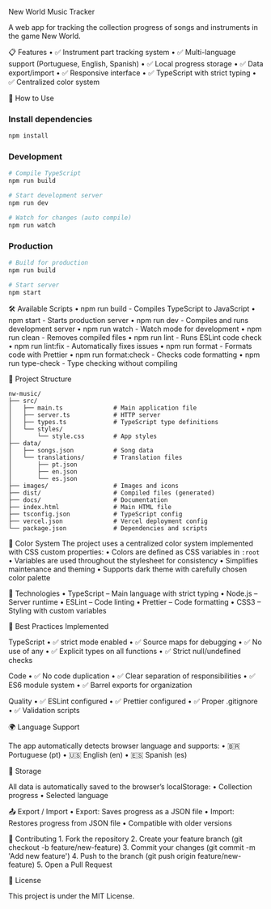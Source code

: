 New World Music Tracker

A web app for tracking the collection progress of songs and instruments in the game New World.

📋 Features
	•	✅ Instrument part tracking system
	•	✅ Multi-language support (Portuguese, English, Spanish)
	•	✅ Local progress storage
	•	✅ Data export/import
	•	✅ Responsive interface
	•	✅ TypeScript with strict typing
	•	✅ Centralized color system

🚀 How to Use

### Install dependencies

```bash
npm install
```

### Development

```bash
# Compile TypeScript
npm run build

# Start development server
npm run dev

# Watch for changes (auto compile)
npm run watch
```

### Production

```bash
# Build for production
npm run build

# Start server
npm start
```

🛠️ Available Scripts
	•	npm run build - Compiles TypeScript to JavaScript
	•	npm start - Starts production server
	•	npm run dev - Compiles and runs development server
	•	npm run watch - Watch mode for development
	•	npm run clean - Removes compiled files
	•	npm run lint - Runs ESLint code check
	•	npm run lint:fix - Automatically fixes issues
	•	npm run format - Formats code with Prettier
	•	npm run format:check - Checks code formatting
	•	npm run type-check - Type checking without compiling

📁 Project Structure

```
nw-music/
├── src/
│   ├── main.ts              # Main application file
│   ├── server.ts            # HTTP server
│   ├── types.ts             # TypeScript type definitions
│   └── styles/
│       └── style.css        # App styles
├── data/
│   ├── songs.json           # Song data
│   └── translations/        # Translation files
│       ├── pt.json
│       ├── en.json
│       └── es.json
├── images/                  # Images and icons
├── dist/                    # Compiled files (generated)
├── docs/                    # Documentation
├── index.html               # Main HTML file
├── tsconfig.json            # TypeScript config
├── vercel.json              # Vercel deployment config
└── package.json             # Dependencies and scripts
```

🎨 Color System
The project uses a centralized color system implemented with CSS custom properties:
	•	Colors are defined as CSS variables in `:root`
	•	Variables are used throughout the stylesheet for consistency
	•	Simplifies maintenance and theming
	•	Supports dark theme with carefully chosen color palette

🔧 Technologies
	•	TypeScript – Main language with strict typing
	•	Node.js – Server runtime
	•	ESLint – Code linting
	•	Prettier – Code formatting
	•	CSS3 – Styling with custom variables

📝 Best Practices Implemented

TypeScript
	•	✅ strict mode enabled
	•	✅ Source maps for debugging
	•	✅ No use of any
	•	✅ Explicit types on all functions
	•	✅ Strict null/undefined checks

Code
	•	✅ No code duplication
	•	✅ Clear separation of responsibilities
	•	✅ ES6 module system
	•	✅ Barrel exports for organization

Quality
	•	✅ ESLint configured
	•	✅ Prettier configured
	•	✅ Proper .gitignore
	•	✅ Validation scripts

🌍 Language Support

The app automatically detects browser language and supports:
	•	🇧🇷 Portuguese (pt)
	•	🇺🇸 English (en)
	•	🇪🇸 Spanish (es)

💾 Storage

All data is automatically saved to the browser’s localStorage:
	•	Collection progress
	•	Selected language

📤 Export / Import
	•	Export: Saves progress as a JSON file
	•	Import: Restores progress from JSON file
	•	Compatible with older versions

🤝 Contributing
	1.	Fork the repository
	2.	Create your feature branch (git checkout -b feature/new-feature)
	3.	Commit your changes (git commit -m 'Add new feature')
	4.	Push to the branch (git push origin feature/new-feature)
	5.	Open a Pull Request

📄 License

This project is under the MIT License.
